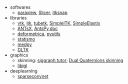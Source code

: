 - softwares
  - [paraview](https://github.com/Kitware/ParaView.git), [Slicer](https://www.slicer.org/), [itksnap](http://www.itksnap.org/pmwiki/pmwiki.php)
- libraries
  - [vtk](https://github.com/Kitware/VTK), [itk](https://github.com/InsightSoftwareConsortium/ITK), [tubetk](https://github.com/KitwareMedical/ITKTubeTK), [SimpleITK](https://github.com/SimpleITK/SimpleITK), [SimpleElastix](https://github.com/SuperElastix/SimpleElastix)
  - [ANTsX](https://github.com/ANTsX), [AntsPy](https://github.com/ANTsX/ANTsPy),[doc](https://sourceforge.net/projects/advants/files/Documentation/)
  - [deformetrica](http://www.deformetrica.org/), [pyutils](https://github.com/Shusil/Deformetrica)
  - [statismo](https://github.com/statismo/statismo)
  - [medpy](https://github.com/loli/medpy)
  - [DLTK](https://github.com/DLTK/DLTK)
- graphics
  - skinning: [siggraph tutor](http://www.skinning.org/); [Dual Quaternions skinning](http://rodolphe-vaillant.fr/?e=29)
  - [libigl](http://libigl.github.io/libigl/tutorial/tutorial.html)
- deeplearning
  - [sparseconvnet](https://github.com/facebookresearch/SparseConvNet)
